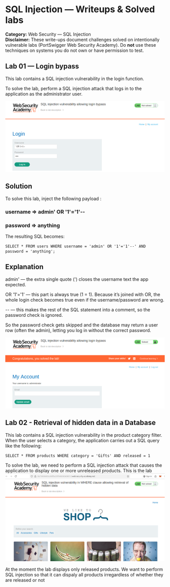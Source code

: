 # SQL Injection — Writeups & Solved labs
**Category:** Web Security — SQL Injection  
**Disclaimer:** These write-ups document challenges solved on intentionally vulnerable labs (PortSwigger Web Security Academy). Do **not** use these techniques on systems you do not own or have permission to test.


## Lab 01 — Login bypass 
 This lab contains a SQL injection vulnerability in the login function.

To solve the lab, perform a SQL injection attack that logs in to the application as the administrator user. 

![image alt](https://github.com/GERRY-01/Cybersecurity-Projects-/blob/main/Cybersec/SQLinjection/Lab1%20Quiz.png?raw=true)

## Solution
To solve this lab, inject the following payload :
### username => admin' OR '1'='1'-- 
### password => anything

The resulting SQL becomes:
```
SELECT * FROM users WHERE username = 'admin' OR '1'='1'--' AND password = 'anything';
```
## Explanation
admin' — the extra single quote (') closes the username text the app expected.

OR '1'='1' — this part is always true (1 = 1). Because it’s joined with OR, the whole login check becomes true even if the username/password are wrong.

-- — this makes the rest of the SQL statement into a comment, so the password check is ignored.

So the password check gets skipped and the database may return a user row (often the admin), letting you log in without the correct password.

![image alt](https://github.com/GERRY-01/Cybersecurity-Projects-/blob/main/Cybersec/SQLinjection/Lab1%20Solution.png?raw=true)

## Lab 02 - Retrieval of hidden data in a Database
This lab contains a SQL injection vulnerability in the product category filter. When the user selects a category, the application carries out a SQL query like the following: 
```
SELECT * FROM products WHERE category = 'Gifts' AND released = 1
```
To solve the lab, we need to perform a SQL injection attack that causes the application to display one or more unreleased products. 
This is the lab 
![image alt](https://github.com/GERRY-01/Cybersecurity-Projects-/blob/main/Cybersec/SQLinjection/Screenshot%20from%202025-10-20%2023-55-06.png?raw=true)

At the moment the lab displays only released products. We want to perform SQL injection so that it can dispaly all products irregardless of whether they are released or not

